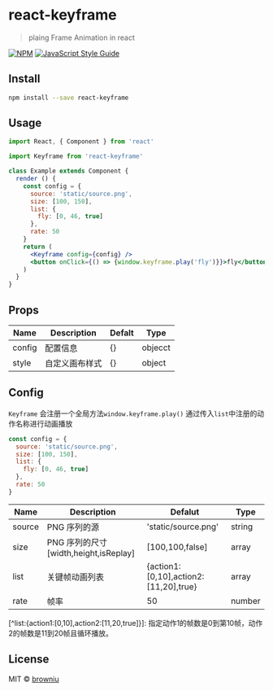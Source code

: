 # react-keyframe

> plaing Frame Animation in react

[![NPM](https://img.shields.io/npm/v/react-keyframe.svg)](https://www.npmjs.com/package/react-keyframe) [![JavaScript Style Guide](https://img.shields.io/badge/code_style-standard-brightgreen.svg)](https://standardjs.com)

## Install

```bash
npm install --save react-keyframe
```

## Usage

```jsx
import React, { Component } from 'react'

import Keyframe from 'react-keyframe'

class Example extends Component {
  render () {
    const config = {
      source: 'static/source.png',
      size: [100, 150],
      list: {
        fly: [0, 46, true]
      },
      rate: 50
    }
    return (
      <Keyframe config={config} />
      <button onClick={() => {window.keyframe.play('fly')}}>fly</button>
    )
  }
}
```

## Props

| Name   | Description    | Defalt | Type    |
| ------ | -------------- | ------ | ------- |
| config | 配置信息       | {}     | objecct |
| style  | 自定义画布样式 | {}     | object  |

## Config

`Keyframe` 会注册一个全局方法`window.keyframe.play()` 通过传入`list`中注册的动作名称进行动画播放

```javascript
const config = {
  source: 'static/source.png',
  size: [100, 150],
  list: {
    fly: [0, 46, true]
  },
  rate: 50
}
```

| Name   | Description                            | Defalut                               | Type   |
| ------ | -------------------------------------- | ------------------------------------- | ------ |
| source | PNG 序列的源                           | 'static/source.png'                   | string |
| size   | PNG 序列的尺寸 [width,height,isReplay] | [100,100,false]                       | array  |
| list   | 关键帧动画列表                         | {action1:[0,10],action2:[11,20],true} | array  |
| rate   | 帧率                                   | 50                                    | number |

[^list:{action1:[0,10\],action2:[11,20,true\]}]: 指定动作1的帧数是0到第10帧，动作2的帧数是11到20帧且循环播放。



## License

MIT © [browniu](https://github.com/browniu)
